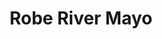 ---
title: "Robe River Mayo"
address: "Western Regional Fisheries Board, Weir Lodge, Earl's Island, Galway City, Co. Galway"
tel: "+353 (0)91 56 3118"
county: "Galway"
category: "Game Angling"
type: "Content"
lat: "53.61073684692383"
lng: "-9.224569320678711"
---
